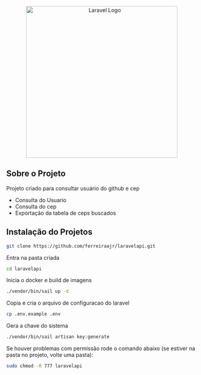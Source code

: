 <p align="center"><a href="https://laravel.com" target="_blank"><img src="https://raw.githubusercontent.com/laravel/art/master/logo-lockup/5%20SVG/2%20CMYK/1%20Full%20Color/laravel-logolockup-cmyk-red.svg" width="400" alt="Laravel Logo"></a></p>


## Sobre o Projeto

Projeto criado para consultar usuário do github e cep

- Consulta do Usuario
- Consulta do cep
- Exportação da tabela de ceps buscados



## Instalação do Projetos


```sh 
git clone https://github.com/ferreiraajr/laravelapi.git
```
Entra na pasta criada
```sh
cd laravelapi
````
Inicia o docker e build de imagens
```sh
./vendor/bin/sail up -d  
````
Copia e cria o arquivo de configuracao do laravel
```sh
cp .env.example .env
````
Gera a chave do sistema
```sh
./vendor/bin/sail artisan key:generate  
````
Se houver problemas com permissão rode o comando abaixo (se estiver na pasta no projeto, volte uma pasta):
```sh
sudo chmod -R 777 laravelapi  
````
